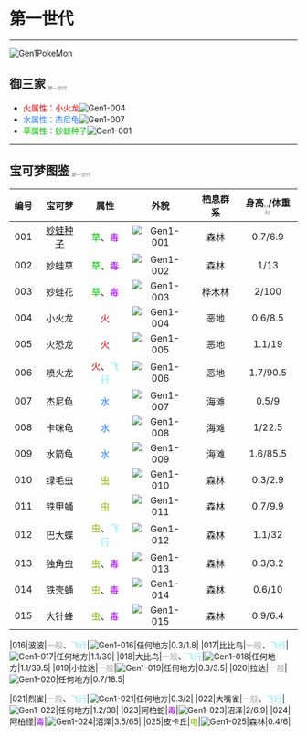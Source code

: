 # 第一世代

---

![Gen1PokeMon](/images/PokeMons/InitialPokeMon/gen1.jpg)

## 御三家<font size="1" color="#A9A9A9"><sub><i>.第一世代</i></sub></font>

* <font color="#E40000">火属性：小火龙</font>![Gen1-004](/images/PokeMons/Gen1/004.gif "小火龙")<br>
* <font color="#2B80FF">水属性：杰尼龟</font>![Gen1-007](/images/PokeMons/Gen1/007.gif "杰尼龟")<br>
* <font color="#00C000">草属性：妙蛙种子</font>![Gen1-001](/images/PokeMons/Gen1/001.gif "妙蛙种子")<br>

---

## 宝可梦图鉴<font size="1" color="#A9A9A9"><sub><i>.第一世代</i></sub></font>

|编号|宝可梦|属性|外貌|栖息群系|身高<font size="1" color="#A9A9A9"><sub><i>m</i></sub></font>/体重<font size="1" color="#A9A9A9"><sub><i>kg</i></sub></font>|
|:---:|:---:|:---:|:---:|:---:|:---:|
|001|[妙蛙种子](/images/PokeMons/Gen1/Game/001.jpg "妙蛙种子")|<font color="#00C000">草</font>、<font color="#A000E0">毒</font>|![Gen1-001](/images/PokeMons/Gen1/001.gif "妙蛙种子")|森林|0.7/6.9|
|002|妙蛙草|<font color="#00C000">草</font>、<font color="#A000E0">毒</font>|![Gen1-002](/images/PokeMons/Gen1/002.gif "妙蛙草")|森林|1/13|
|003|妙蛙花|<font color="#00C000">草</font>、<font color="#A000E0">毒</font>|![Gen1-003](/images/PokeMons/Gen1/003.gif "妙蛙花")|桦木林|2/100|
|004|小火龙|<font color="#E40000">火</font>|![Gen1-004](/images/PokeMons/Gen1/004.gif "小火龙")|恶地|0.6/8.5|
|005|火恐龙|<font color="#E40000">火</font>|![Gen1-005](/images/PokeMons/Gen1/005.gif "火恐龙")|恶地|1.1/19|
|006|喷火龙|<font color="#E40000">火</font>、<font color="#7EE7FF">飞行</font>|![Gen1-006](/images/PokeMons/Gen1/006.gif "喷火龙")|恶地|1.7/90.5|
|007|杰尼龟|<font color="#2B80FF">水</font>|![Gen1-007](/images/PokeMons/Gen1/007.gif "杰尼龟")|海滩|0.5/9|
|008|卡咪龟|<font color="#2B80FF">水</font>|![Gen1-008](/images/PokeMons/Gen1/008.gif "卡咪龟")|海滩|1/22.5|
|009|水箭龟|<font color="#2B80FF">水</font>|![Gen1-009](/images/PokeMons/Gen1/009.gif "水箭龟")|海滩|1.6/85.5|
|010|绿毛虫|<font color="#8ABC00">虫</font>|![Gen1-010](/images/PokeMons/Gen1/010.gif "绿毛虫")|森林|0.3/2.9|
|011|铁甲蛹|<font color="#8ABC00">虫</font>|![Gen1-011](/images/PokeMons/Gen1/011.gif "铁甲蛹")|森林|0.7/9.9|
|012|巴大蝶|<font color="#8ABC00">虫</font>、<font color="#7EE7FF">飞行</font>|![Gen1-012](/images/PokeMons/Gen1/012.gif "巴大蝶")|森林|1.1/32|
|013|独角虫|<font color="#8ABC00">虫</font>、<font color="#A000E0">毒</font>|![Gen1-013](/images/PokeMons/Gen1/013.gif "独角虫")|森林|0.3/3.2|
|014|铁壳蛹|<font color="#8ABC00">虫</font>、<font color="#A000E0">毒</font>|![Gen1-014](/images/PokeMons/Gen1/014.gif "铁壳蛹")|森林|0.6/10|
|015|大针蜂|<font color="#8ABC00">虫</font>、<font color="#A000E0">毒</font>|![Gen1-015](/images/PokeMons/Gen1/015.gif "大针蜂")|森林|0.9/6.4|

|016|波波|<font color="#A2A2A2">一般</font>、<font color="#7EE7FF">飞行</font>|![Gen1-016](/images/PokeMons/Gen1/016.gif "波波")|任何地方|0.3/1.8|
|017|比比鸟|<font color="#A2A2A2">一般</font>、<font color="#7EE7FF">飞行</font>|![Gen1-017](/images/PokeMons/Gen1/017.gif "比比鸟")|任何地方|1.1/30|
|018|大比鸟|<font color="#A2A2A2">一般</font>、<font color="#7EE7FF">飞行</font>|![Gen1-018](/images/PokeMons/Gen1/018.gif "大比鸟")|任何地方|1.1/39.5|
|019|小拉达|<font color="#A2A2A2">一般</font>|![Gen1-019](/images/PokeMons/Gen1/019.gif "小拉达")|任何地方|0.3/3.5|
|020|拉达|<font color="#A2A2A2">一般</font>|![Gen1-020](/images/PokeMons/Gen1/020.gif "拉达")|任何地方|0.7/18.5|

|021|烈雀|<font color="#A2A2A2">一般</font>、<font color="#7EE7FF">飞行</font>|![Gen1-021](/images/PokeMons/Gen1/021.gif "烈雀")|任何地方|0.3/2|
|022|大嘴雀|<font color="#A2A2A2">一般</font>、<font color="#7EE7FF">飞行</font>|![Gen1-022](/images/PokeMons/Gen1/022.gif "大嘴雀")|任何地方|1.2/38|
|023|阿柏蛇|<font color="#A000E0">毒</font>|![Gen1-023](/images/PokeMons/Gen1/023.gif "阿柏蛇")|沼泽|2/6.9|
|024|阿柏怪|<font color="#A000E0">毒</font>|![Gen1-024](/images/PokeMons/Gen1/024.gif "阿柏怪")|沼泽|3.5/65|
|025|皮卡丘|<font color="#8ABC00">电</font>|![Gen1-025](/images/PokeMons/Gen1/025.gif "皮卡丘")|森林|0.4/6|
